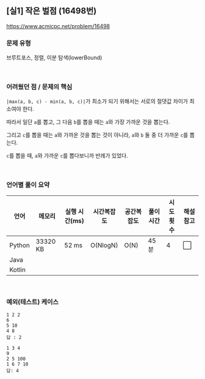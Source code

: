 ## [실1] 작은 벌점 (16498번)

https://www.acmicpc.net/problem/16498

### 문제 유형

브루트포스, 정렬, 이분 탐색(lowerBound)

<br>

### 어려웠던 점 / 문제의 핵심

`|max(a, b, c) - min(a, b, c)|`가 최소가 되기 위해서는 서로의 절댓값 차이가 최소여야 한다.

따라서 일단 `a`를 뽑고, 그 다음 `b`를 뽑을 때는 `a`와 가장 가까운 것을 뽑는다.

그리고 `c`를 뽑을 때는 `a`와 가까운 것을 뽑는 것이 아니라, `a`와 `b` 둘 중 더 가까운 `c`를 뽑는다.

`c`를 뽑을 때, `a`와 가까운 `c`를 뽑다보니까 반례가 있었다.

<br>

### 언어별 풀이 요약

| 언어   | 메모리   | 실행 시간(ms) | 시간복잡도 | 공간복잡도 | 풀이 시간 | 시도 횟수 | 해설 참고            |
| ------ | -------- | ------------- | ---------- | ---------- | --------- | --------- | -------------------- |
| Python | 33320 KB | 52 ms         | O(NlogN)   | O(N)       | 45분      | 4         | :white_large_square: |
| Java   |          |               |            |            |           |           |                      |
| Kotlin |          |               |            |            |           |           |                      |

<br>

### 예외(테스트) 케이스

```
1 2 2
6
5 10
4 8
답 : 2

1 3 4
9
2 5 100
1 6 7 10
답: 4
```

